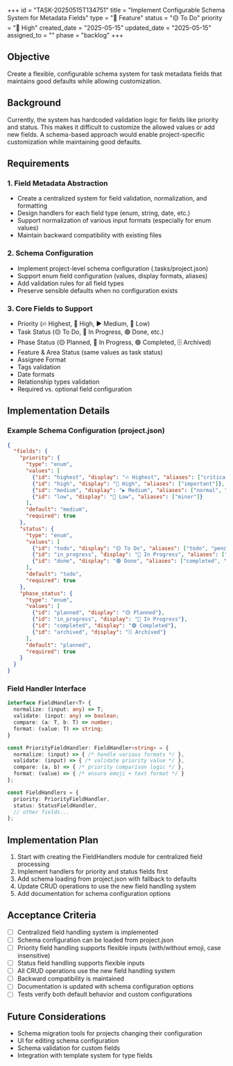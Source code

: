 +++
id = "TASK-20250515T134751"
title = "Implement Configurable Schema System for Metadata Fields"
type = "🌟 Feature"
status = "🟡 To Do"
priority = "🔼 High"
created_date = "2025-05-15"
updated_date = "2025-05-15"
assigned_to = ""
phase = "backlog"
+++

## Objective

Create a flexible, configurable schema system for task metadata fields that maintains good defaults while allowing customization.

## Background

Currently, the system has hardcoded validation logic for fields like priority and status. This makes it difficult to customize the allowed values or add new fields. A schema-based approach would enable project-specific customization while maintaining good defaults.

## Requirements

### 1. Field Metadata Abstraction
   - Create a centralized system for field validation, normalization, and formatting
   - Design handlers for each field type (enum, string, date, etc.)
   - Support normalization of various input formats (especially for enum values)
   - Maintain backward compatibility with existing files

### 2. Schema Configuration
   - Implement project-level schema configuration (.tasks/project.json)
   - Support enum field configuration (values, display formats, aliases)
   - Add validation rules for all field types
   - Preserve sensible defaults when no configuration exists

### 3. Core Fields to Support
   - Priority (🔥 Highest, 🔼 High, ▶️ Medium, 🔽 Low)
   - Task Status (🟡 To Do, 🔵 In Progress, 🟢 Done, etc.)
   - Phase Status (🟡 Planned, 🔵 In Progress, 🟢 Completed, 🗄️ Archived)
   - Feature & Area Status (same values as task status)
   - Assignee Format
   - Tags validation
   - Date formats
   - Relationship types validation
   - Required vs. optional field configuration

## Implementation Details

### Example Schema Configuration (project.json)
```json
{
  "fields": {
    "priority": {
      "type": "enum",
      "values": [
        {"id": "highest", "display": "🔥 Highest", "aliases": ["critical", "urgent"]},
        {"id": "high", "display": "🔼 High", "aliases": ["important"]},
        {"id": "medium", "display": "▶️ Medium", "aliases": ["normal", "default"]},
        {"id": "low", "display": "🔽 Low", "aliases": ["minor"]}
      ],
      "default": "medium",
      "required": true
    },
    "status": {
      "type": "enum",
      "values": [
        {"id": "todo", "display": "🟡 To Do", "aliases": ["todo", "pending"]},
        {"id": "in_progress", "display": "🔵 In Progress", "aliases": ["wip", "started"]},
        {"id": "done", "display": "🟢 Done", "aliases": ["completed", "finished"]}
      ],
      "default": "todo",
      "required": true
    },
    "phase_status": {
      "type": "enum",
      "values": [
        {"id": "planned", "display": "🟡 Planned"},
        {"id": "in_progress", "display": "🔵 In Progress"},
        {"id": "completed", "display": "🟢 Completed"},
        {"id": "archived", "display": "🗄️ Archived"}
      ],
      "default": "planned",
      "required": true
    }
  }
}
```

### Field Handler Interface
```typescript
interface FieldHandler<T> {
  normalize: (input: any) => T;
  validate: (input: any) => boolean;
  compare: (a: T, b: T) => number;
  format: (value: T) => string;
}

const PriorityFieldHandler: FieldHandler<string> = {
  normalize: (input) => { /* handle various formats */ },
  validate: (input) => { /* validate priority value */ },
  compare: (a, b) => { /* priority comparison logic */ },
  format: (value) => { /* ensure emoji + text format */ }
};

const FieldHandlers = {
  priority: PriorityFieldHandler,
  status: StatusFieldHandler,
  // other fields...
};
```

## Implementation Plan

1. Start with creating the FieldHandlers module for centralized field processing
2. Implement handlers for priority and status fields first
3. Add schema loading from project.json with fallback to defaults
4. Update CRUD operations to use the new field handling system
5. Add documentation for schema configuration options

## Acceptance Criteria

- [ ] Centralized field handling system is implemented
- [ ] Schema configuration can be loaded from project.json
- [ ] Priority field handling supports flexible inputs (with/without emoji, case insensitive)
- [ ] Status field handling supports flexible inputs
- [ ] All CRUD operations use the new field handling system
- [ ] Backward compatibility is maintained
- [ ] Documentation is updated with schema configuration options
- [ ] Tests verify both default behavior and custom configurations

## Future Considerations

- Schema migration tools for projects changing their configuration
- UI for editing schema configuration
- Schema validation for custom fields
- Integration with template system for type fields
